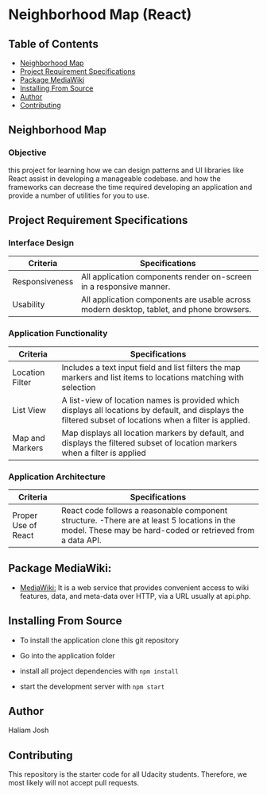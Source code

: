 # Neighborhood Map (React)



## Table of Contents

* [Neighborhood Map](#neighborhood-map)
* [Project Requirement Specifications](#project-requirement-specifications)
* [Package MediaWiki](#package-mediaWiki)
* [Installing From Source](#installing-from-source)
* [Author](#author)
* [Contributing](#contributing)



## Neighborhood Map

### Objective

this project for learning how we can  design patterns and UI libraries like React assist in developing a manageable codebase.
and how the frameworks can decrease the time required developing an application and provide a
number of utilities for you to use.




## Project Requirement Specifications

### Interface Design


| Criteria                            | Specifications                                                                         |
| ------------------------------------| -------------------------------------------------------------------------------------- |
|Responsiveness                       |All application components render on-screen in a responsive manner.                     |
|Usability                            |All application components are usable across modern desktop, tablet, and phone browsers.|


### Application Functionality

| Criteria           | Specifications                       |
| -------------------|--------------------------------------|
|Location Filter     |Includes a text input field and list filters the map markers and list items to locations matching with selection|
|List View           |A list-view of location names is provided which displays all locations by default, and displays the filtered subset of locations when a filter is applied.|
|Map and Markers     |Map displays all location markers by default, and displays the filtered subset of location markers when a filter is applied|


### Application Architecture


| Criteria                                                            | Specifications                        |
| --------------------------------------------------------------------|---------------------------------------|
| Proper Use of React| React code follows a reasonable component structure. -There are at least 5 locations in the model. These may be hard-coded or retrieved from a data API.|

 ##  Package MediaWiki:

* [MediaWiki:](https://www.mediawiki.org/wiki/API:Main_page) It is a web service that provides convenient access to wiki features, data, and meta-data over HTTP, via a URL usually at api.php.



## Installing From Source
 - To install the application clone this git repository

 - Go into the application folder

 - install all project dependencies with `npm install`

 - start the development server with `npm start`



## Author
 Haliam Josh

## Contributing
This repository is the starter code for all Udacity students. Therefore, we most likely will not accept pull requests.
